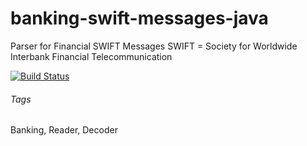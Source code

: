 # banking-swift-messages-java
Parser for Financial SWIFT Messages
SWIFT = Society for Worldwide Interbank Financial Telecommunication

[![Build Status](https://travis-ci.org/qoomon/banking-swift-messages-java.svg?branch=master)](https://travis-ci.org/qoomon/banking-swift-messages-java)

###### Tags
Banking, Reader, Decoder
